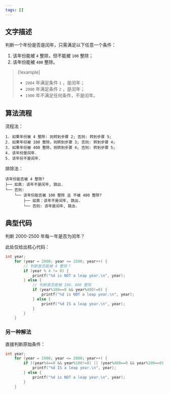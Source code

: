 ```yaml
---
tags: []
---
```


## 文字描述

判断一个年份是否是闰年，只需满足以下任意一个条件：

1. 该年份能被 `4` 整除，但不能被 `100` 整除；
2. 该年份能被 `400` 整除。

> [!example] 
> - `2004` 年满足条件 `1` ，是闰年；
> - `2000` 年满足条件 `2` ，是闰年；
> - `1900` 年不满足任何条件，不是闰年。

## 算法流程

流程法：

```
1. 如果年份被 4 整除: 则转到步骤 2; 否则: 转到步骤 5;
2. 如果年份被 100 整除，则转到步骤 3; 否则: 转到步骤 4;
3. 如果年份被 400 整除，则转到步骤 4; 否则: 转到步骤 5;
4. 该年份是闰年.
5. 该年份不是闰年.
```

排除法：

```
该年份能否被 4 整除?
├── 如真: 该年不是闰年, 跳出.
└── 否则:
	└── 该年份能否被 100 整除 且 不被 400 整除?
		├── 如真：该年不是闰年, 跳出.
		└── 否则: 该年是闰年, 跳出.
```

## 典型代码

判断 2000-2500 年每一年是否为闰年？

此处仅给出核心代码：

```c
int year;
    for (year = 2000; year <= 2500; year++) {
        // 判断是否能被 4 整除？
        if (year % 4 != 0) {
            printf("%d is NOT a leap year.\n", year);
        } else {
	        // 判断是否能被 100、400 整除
            if (year%100==0 && year%400!=0) {
                printf("%d is NOT a leap year.\n", year);
            } else {
                printf("%d IS a leap year.\n", year);
            }
        }
    }
```

### 另一种解法

直接判断原始条件：

```c
int year;
	for (year = 1900; year <= 2000; year++) {
        if ((year%4==0 && year%100!=0) || (year%400==0 && year%100==0)) {
            printf("%d IS a leap year.\n", year);
        } else {
	        printf("%d is NOT a leap year.\n", year);
        }
    }
```